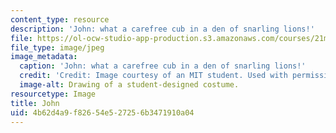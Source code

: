 ```yaml
---
content_type: resource
description: 'John: what a carefree cub in a den of snarling lions!'
file: https://ol-ocw-studio-app-production.s3.amazonaws.com/courses/21m-732-beginning-costume-design-and-construction-fall-2008/4b62d4a9f82654e527256b3471910a04_john.jpg
file_type: image/jpeg
image_metadata:
  caption: 'John: what a carefree cub in a den of snarling lions!'
  credit: 'Credit: Image courtesy of an MIT student. Used with permission.'
  image-alt: Drawing of a student-designed costume.
resourcetype: Image
title: John
uid: 4b62d4a9-f826-54e5-2725-6b3471910a04
---
```

